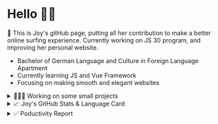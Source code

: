 # Hello 👋🏻

🤡 This is Joy's gitHub page, putting all her contribution to make a better online surfing experience. Currently working on JS 30 program, and improving her personal website.

- Bachelor of German Language and Culture in Foreign Language Apartment
- Currently learning JS and Vue Framework
- Focusing on making smooth and elegant websites


<details>
<summary>👩🏻‍💻 Working on some small projects</summary>

<br>

[![ReadMe Card](https://github-readme-stats.vercel.app/api/pin/?username=Joy-port&repo=todolist&theme=ayu-mirage)](https://github.com/Joy-port/todolist)

[![ReadMe Card](https://github-readme-stats.vercel.app/api/pin/?username=Joy-port&repo=week6-exhibinection&theme=ayu-mirage)](https://github.com/Joy-port/week6-exhibinection)

[![ReadMe Card](https://github-readme-stats.vercel.app/api/pin/?username=Joy-port&repo=week8-doyoga&theme=ayu-mirage)](https://github.com/Joy-port/week8-doyoga)

</details>

<details>
<summary>📈  Joy's GitHub Stats & Language Card</summary>
</br>

<p align="left"> <img src="https://github-readme-stats.vercel.app/api/top-langs/?username=Joy-port&layout=compact&langs_count=4&theme=ayu-mirage" alt="Top Languages Card" />

</br>

<p align="left"> <img src="https://github-readme-stats.vercel.app/api?username=Joy-port&count_private=true&show_icons=true&theme=ayu-mirage" alt="GitHub Stats" />

</details>


<details>
<summary>✅ Poductivity Report</summary>

</br>

<!-- TODO-IST:START -->
🏆  877 Karma Points           
🌸  Completed 0 tasks today           
✅  Completed 19 tasks so far           
⏳  Longest streak is 3 days
<!-- TODO-IST:END -->


<!--START_SECTION:waka-->
```text
HTML         6 hrs 57 mins   █████████▓░░░░░░░░░░░░░░░   38.44 % 
JavaScript   6 hrs 17 mins   ████████▓░░░░░░░░░░░░░░░░   34.74 % 
SCSS         3 hrs 46 mins   █████▒░░░░░░░░░░░░░░░░░░░   20.86 % 
EJS          1 hr 2 mins     █▒░░░░░░░░░░░░░░░░░░░░░░░   05.74 % 
Markdown     1 min           ░░░░░░░░░░░░░░░░░░░░░░░░░   00.11 % 
```
<!--END_SECTION:waka-->


</details>
